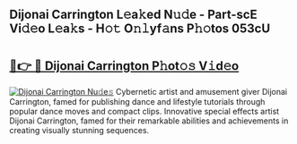 ## Dijonai Carrington L𝚎a𝚔ed N𝚞𝚍e - Part-scE Vi𝚍𝚎o L𝚎a𝚔s - H𝚘𝚝 O𝚗𝚕yf𝚊ns P𝚑𝚘tos 053cU

# <h2><a href="http://kf2okpo.oniu.top/?m=Dijonai+Carrington">🔗👉 🔴 Dijonai Carrington P𝚑ot𝚘𝚜 V𝚒d𝚎o</a></h2>

[![Dijonai Carrington Nu𝚍e𝚜](https://i.imgur.com/0qMVB7G.gif)](http://kf2okpo.oniu.top/?m=Dijonai+Carrington)
Cybernetic artist and amusement giver Dijonai Carrington, famed for publishing dance and lifestyle tutorials through popular dance moves and compact clips. Innovative special effects artist Dijonai Carrington, famed for their remarkable abilities and achievements in creating visually stunning sequences.  
